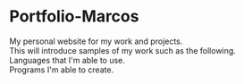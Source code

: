 # Portfolio-Marcos
My personal website for my work and projects. 
<br>
This will introduce samples of my work such as the following.
<br>
Languages that I'm able to use.
<br>
Programs I'm able to create.
<br>

